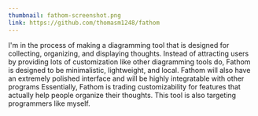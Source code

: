 ```yaml
---
thumbnail: fathom-screenshot.png
link: https://github.com/thomasm1248/fathom
---
```


I'm in the process of making a diagramming tool that is designed for collecting, organizing,
and displaying thoughts. Instead of attracting users by providing lots of customization like
other diagramming tools do, Fathom is designed to be minimalistic, lightweight, and local.
Fathom will also have an extremely polished interface and will be highly integratable with other programs
Essentially, Fathom is trading customizability for features that actually help
people organize their thoughts. This tool is also targeting programmers like myself.
